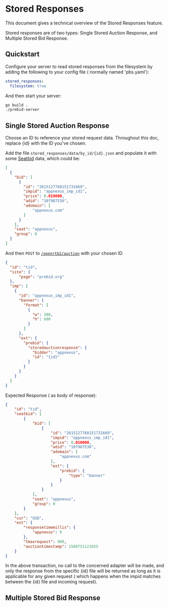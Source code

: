 # Stored Responses

This document gives a technical overview of the Stored Responses feature.

Stored responses are of two types: Single Stored Auction Response, and Multiple Stored Bid Response.

## Quickstart

Configure your server to read stored responses from the filesystem by adding the following to your config file ( normally named 'pbs.yaml'):

```yaml
stored_responses:
  filesystem: true
```

And then start your server:

```bash
go build .
./prebid-server
```

## Single Stored Auction Response

Choose an ID to reference your stored request data. Throughout this doc, replace {id} with the ID you've chosen.

Add the file `stored_responses/data/by_id/{id}.json` and populate it with some [Seatbid](https://www.iab.com/wp-content/uploads/2016/03/OpenRTB-API-Specification-Version-2-5-FINAL.pdf#page=29) data, which could be:

```json
[
  {
    "bid": [
      {
        "id": "2615127768151731669",
        "impid": "appnexus_imp_id1",
		"price": 0.010000,
		"adid": "107987536",
		"adomain": [
			"appnexus.com"
		]
      }
    ],
    "seat": "appnexus",
    "group": 0
  }
]
```

And then `POST` to [`/openrtb2/auction`](../endpoints/openrtb2/auction.md) with your chosen ID.

```json
{
  "id": "tid",
  "site": {
      "page": "prebid.org"
  },  
  "imp": [
    {
      "id": "appnexus_imp_id1",
      "banner": {
        "format": [
          {
            "w": 300,
            "h": 600
          }
        ]
      },
      "ext": {
        "prebid": {
          "storedauctionresponse": {
            "bidder": "appnexus",
            "id": "{id}"
          }
        }
      }
    }
  ]
}
```

Expected Response ( as body of response):

```json
{
    "id": "tid",
    "seatbid": [
        {
            "bid": [
                {
                    "id": "2615127768151731669",
                    "impid": "appnexus_imp_id1",
                    "price": 0.010000,
                    "adid": "107987536",
                    "adomain": [
                        "appnexus.com"
                    ],
                    "ext": {
                        "prebid": {
                            "type": "banner"
                        }
                    }
                }
            ],
            "seat": "appnexus",
            "group": 0
        }
    ],
    "cur": "USD",
    "ext": {
        "responsetimemillis": {
            "appnexus": 0
        },
        "tmaxrequest": 900,
        "auctiontimestamp": 1588751121655
    }
}
```

In the above transaction, no call to the concerned adapter will be made, and only the response from the specific {id} file will be returned as long as it is applicable for any given request ( which happens when the impid matches between the {id} file and incoming request).

## Multiple Stored Bid Response

